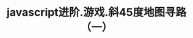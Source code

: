 ---
layout: result
title: javascript进阶.游戏.斜45度地图寻路（一）
keywords:	 "javascript,game,map,斜45度地图寻路,Astar"
description: "javascript game map 斜45度地图寻路 Astar"
referrertitle: "javascript进阶.游戏.斜45度地图寻路（一）"
referrer: "/2014/10/28/javascript-game-map45-findpath/"
hash: "rhuLG"
height: 600
---